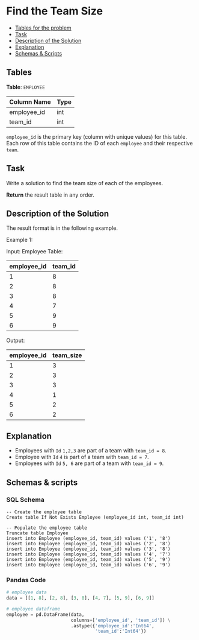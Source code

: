 # Find the Team Size

- [Tables for the problem](#tables)
- [Task](#task)
- [Description of the Solution](#description-of-the-solution)
- [Explanation](#explanation)
- [Schemas & Scripts](#schemas--scripts)

## Tables 

**Table**: `EMPLOYEE`

| Column Name | Type |
|-------------|------|
| employee_id | int  |
| team_id     | int  |

`employee_id` is the primary key (column with unique values) for this table.
Each row of this table contains the ID of each `employee` and their respective `team`.

## Task

Write a solution to find the team size of each of the employees.

**Return** the result table in any order.

## Description of the Solution ##

The result format is in the following example.

Example 1:

Input: 
Employee Table:

| employee_id | team_id |
|-------------|---------|
| 1           | 8       |
| 2           | 8       |
| 3           | 8       |
| 4           | 7       |
| 5           | 9       |
| 6           | 9       |

Output: 

| employee_id | team_size |
|-------------|-----------|
| 1           | 3         |
| 2           | 3         |
| 3           | 3         |
| 4           | 1         |
| 5           | 2         |
| 6           | 2         |

## Explanation ##

- Employees with `Id` `1,2,3` are part of a team with `team_id = 8`.
- Employee with `Id` `4` is part of a team with `team_id = 7`.
- Employees with `Id` `5, 6` are part of a team with `team_id = 9`.

## Schemas & scripts

### SQL Schema

```genericsql
-- Create the employee table
Create table If Not Exists Employee (employee_id int, team_id int)
    
-- Populate the employee table
Truncate table Employee
insert into Employee (employee_id, team_id) values ('1', '8')
insert into Employee (employee_id, team_id) values ('2', '8')
insert into Employee (employee_id, team_id) values ('3', '8')
insert into Employee (employee_id, team_id) values ('4', '7')
insert into Employee (employee_id, team_id) values ('5', '9')
insert into Employee (employee_id, team_id) values ('6', '9')
```

### Pandas Code

```python
# employee data
data = [[1, 8], [2, 8], [3, 8], [4, 7], [5, 9], [6, 9]]

# employee dataframe
employee = pd.DataFrame(data, 
                        columns=['employee_id', 'team_id']) \
                        .astype({'employee_id':'Int64', 
                                 'team_id':'Int64'})
```